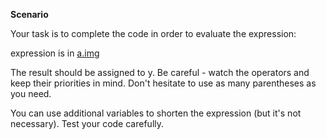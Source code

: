 **Scenario**

Your task is to complete the code in order to evaluate the expression:

expression is in [a.img](https://github.com/vishwas9699/Python-Projects/blob/master/Evaluate-exp/a.JPG)

The result should be assigned to y. Be careful - watch the operators and keep their priorities in mind. Don't hesitate to use as many parentheses as you need.

You can use additional variables to shorten the expression (but it's not necessary). Test your code carefully.

